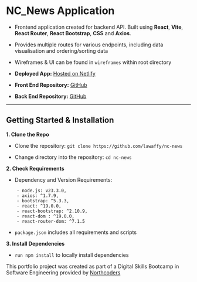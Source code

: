 # NC_News Application

- Frontend application created for backend API. Built using **React**, **Vite**, **React Router**, **React Bootstrap**, **CSS** and **Axios**.

- Provides multiple routes for various endpoints, including data visualisation and ordering/sorting data

- Wireframes & UI can be found in `wireframes` within root directory

- **Deployed App:** [Hosted on Netlify](https://ncnewz.netlify.app/)
- **Front End Repository:** [GitHub](https://github.com/lawaffy/nc-news)
- **Back End Repository:** [GitHub](https://github.com/lawaffy/nc-news-proj)

---

## Getting Started & Installation

**1. Clone the Repo**

- Clone the repository:
  `git clone https://github.com/lawaffy/nc-news`

- Change directory into the repository:
  `cd nc-news`

**2. Check Requirements**

- Dependency and Version Requirements:

```
    - node.js: v23.3.0,
    - axios: ^1.7.9,
    - bootstrap: ^5.3.3,
    - react: ^19.0.0,
    - react-bootstrap: ^2.10.9,
    - react-dom : ^19.0.0,
    - react-router-dom: ^7.1.5
```

- `package.json` includes all requirements and scripts

**3. Install Dependencies**

- `run npm install` to locally install dependencies

This portfolio project was created as part of a Digital Skills Bootcamp in Software Engineering provided by [Northcoders](https://northcoders.com/)

